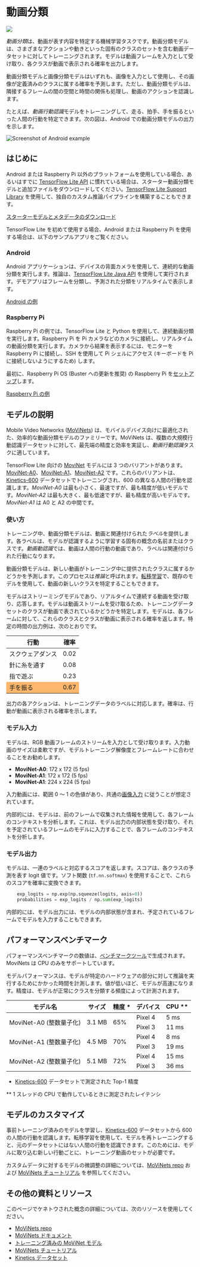 # 動画分類


<img src="https://github.com/tensorflow/docs-l10n/blob/master/site/ja/lite/examples/images/video.png?raw=true" class="">

*動画分類*は、動画が表す内容を特定する機械学習タスクです。動画分類モデルは、さまざまなアクションや動きといった固有のクラスのセットを含む動画データセットに対してトレーニングされます。モデルは動画フレームを入力として受け取り、各クラスが動画で表示される確率を出力します。

動画分類モデルと画像分類モデルはいずれも、画像を入力として使用し、その画像が定義済みのクラスに属する確率を予測します。ただし、動画分類モデルは、隣接するフレームの間の空間と時間の関係も処理し、動画のアクションを認識します。

たとえば、*動画行動認識*モデルをトレーニングして、走る、拍手、手を振るといった人間の行動を特定できます。次の図は、Android での動画分類モデルの出力を示します。


<img alt="Screenshot of Android example" src="https://storage.googleapis.com/download.tensorflow.org/models/tflite/screenshots/push-up-classification.gif" class="">

## はじめに

Android または Raspberry Pi 以外のプラットフォームを使用している場合、あるいはすでに [TensorFlow Lite API](https://www.tensorflow.org/api_docs/python/tf/lite) に慣れている場合は、スターター動画分類モデルと追加ファイルをダウンロードしてください。[TensorFlow Lite Support Library](../../inference_with_metadata/lite_support) を使用して、独自のカスタム推論パイプラインを構築することもできます。

<a class="button button-primary" href="https://tfhub.dev/tensorflow/lite-model/movinet/a0/stream/kinetics-600/classification/tflite/int8/1">スターターモデルとメタデータのダウンロード</a>

TensorFlow Lite を初めて使用する場合、Android または Raspberry Pi を使用する場合は、以下のサンプルアプリをご覧ください。

### Android

Android アプリケーションは、デバイスの背面カメラを使用して、連続的な動画分類を実行します。推論は、[TensorFlow Lite Java API](https://www.tensorflow.org/lite/api_docs/java/org/tensorflow/lite/package-summary) を使用して実行されます。デモアプリはフレームを分類し、予測された分類をリアルタイムで表示します。

<a class="button button-primary" href="https://github.com/tensorflow/examples/tree/master/lite/examples/video_classification/android">Android の例</a>

### Raspberry Pi

Raspberry Pi の例では、TensorFlow Lite と Python を使用して、連続動画分類を実行します。Raspberry Pi を Pi カメラなどのカメラに接続し、リアルタイムの動画分類を実行します。カメラから結果を表示するには、モニターを Raspberry Pi に接続し、SSH を使用して Pi シェルにアクセス (キーボードを Pi に接続しないようにするため) します。

最初に、Raspberry Pi OS (Buster への更新を推奨) の Raspberry Pi を[セットアップ](https://projects.raspberrypi.org/en/projects/raspberry-pi-setting-up)します。

<a class="button button-primary" href="https://github.com/tensorflow/examples/tree/master/lite/examples/video_classification/raspberry_pi%20">Raspberry Pi の例</a>

## モデルの説明

Mobile Video Networks ([MoViNets](https://github.com/tensorflow/models/tree/master/official/projects/movinet)) は、モバイルデバイス向けに最適化された、効率的な動画分類モデルのファミリーです。MoViNets は、複数の大規模行動認識データセットに対して、最先端の精度と効率を実証し、*動画行動認識*タスクに適しています。

TensorFlow Lite 向けの [MoviNet](https://tfhub.dev/s?deployment-format=lite&q=movinet) モデルには 3 つのバリアントがあります。[MoviNet-A0](https://tfhub.dev/tensorflow/movinet/a0/stream/kinetics-600/classification)、[MoviNet-A1](https://tfhub.dev/tensorflow/movinet/a1/stream/kinetics-600/classification)、[MoviNet-A2](https://tfhub.dev/tensorflow/movinet/a2/stream/kinetics-600/classification) です。これらのバリアントは、[Kinetics-600](https://arxiv.org/abs/1808.01340) データセットでトレーニングされ、600 の異なる人間の行動を認識します。*MoviNet-A0* は最も小さく、最速ですが、最も精度が低いモデルです。*MoviNet-A2* は最も大きく、最も低速ですが、最も精度が高いモデルです。*MoviNet-A1* は A0 と A2 の中間です。

### 使い方

トレーニング中、動画分類モデルは、動画と関連付けられた*ラベル*を提供します。各ラベルは、モデルが認識するように学習する固有の概念の名前またはクラスです。*動画動認識*では、動画は人間の行動の動画であり、ラベルは関連付けられた行動になります。

動画分類モデルは、新しい動画がトレーニング中に提供されたクラスに属するかどうかを予測します。このプロセスは*推論*と呼ばれます。[転移学習](https://colab.research.google.com/github/tensorflow/models/blob/master/official/projects/movinet/movinet_tutorial.ipynb)で、既存のモデルを使用して、動画の新しいクラスを特定することもできます。

モデルはストリーミングモデルであり、リアルタイムで連続する動画を受け取り、応答します。モデルは動画ストリームを受け取るため、トレーニングデータセットのクラスが動画で表されているかどうかを特定します。モデルは、各フレームに対して、これらのクラスとクラスが動画に表示される確率を返します。特定の時間の出力例は、次のとおりです。

<table style="width: 40%;">
  <thead>
    <tr>
      <th>行動</th>
      <th>確率</th>
    </tr>
  </thead>
  <tbody>
    <tr>
      <td>スクウェアダンス</td>
      <td>0.02</td>
    </tr>
    <tr>
      <td>針に糸を通す</td>
      <td>0.08</td>
    </tr>
    <tr>
      <td>指で遊ぶ</td>
      <td>0.23</td>
    </tr>
    <tr>
      <td style="background-color: #fcb66d;">手を振る</td>
      <td style="background-color: #fcb66d;">0.67</td>
    </tr>
  </tbody>
</table>

出力の各アクションは、トレーニングデータのラベルに対応します。確率は、行動が動画に表示される確率を示します。

### モデル入力

モデルは、RGB 動画フレームのストリームを入力として受け取ります。入力動画のサイズは柔軟ですが、モデルトレーニング解像度とフレームレートに合わせることをお勧めします。

- **MoviNet-A0**: 172 x 172 (5 fps)
- **MoviNet-A1**: 172 x 172 (5 fps)
- **MoviNet-A1**: 224 x 224 (5 fps)

入力動画には、範囲 0 ～ 1 の色値があり、共通の[画像入力](https://www.tensorflow.org/hub/common_signatures/images#input) に従うことが想定されています。

内部的には、モデルは、前のフレームで収集された情報を使用して、各フレームのコンテキストを分析します。これは、モデル出力の内部状態を受け取り、それを予定されているフレームのモデルに入力することで、各フレームのコンテキストを分析します。

### モデル出力

モデルは、一連のラベルと対応するスコアを返します。スコアは、各クラスの予測を表す logit 値です。ソフト関数 (`tf.nn.softmax`) を使用することで、これらのスコアを確率に変換できます。

```python
    exp_logits = np.exp(np.squeeze(logits, axis=0))
    probabilities = exp_logits / np.sum(exp_logits)
```

内部的には、モデル出力には、モデルの内部状態が含まれ、予定されているフレームでモデルを入力することもできます。

## パフォーマンスベンチマーク

パフォーマンスベンチマークの数値は、[ベンチマークツール](https://www.tensorflow.org/lite/performance/measurement)で生成されます。MoviNets は CPU のみをサポートしています。

モデルパフォーマンスは、モデルが特定のハードウェアの部分に対して推論を実行するためにかかった時間を計測します。値が低いほど、モデルが高速になります。精度は、モデルが正常にクラスを分類する頻度によって計測されます。

<table>
  <thead>
    <tr>
      <th>モデル名</th>
      <th>サイズ</th>
      <th>精度 *</th>
      <th>デバイス</th>
      <th>CPU **</th>
    </tr>
  </thead>
  <tr>
    <td rowspan="2"> MoviNet-A0 (整数量子化)</td>
    <td rowspan="2">       3.1 MB</td>
    <td rowspan="2">65%</td>
    <td>Pixel 4</td>
    <td>5 ms</td>
  </tr>
   <tr>
    <td>Pixel 3</td>
    <td>11 ms</td>
  </tr>
    <tr>
    <td rowspan="2"> MoviNet-A1 (整数量子化)</td>
    <td rowspan="2">       4.5 MB</td>
    <td rowspan="2">70%</td>
    <td>Pixel 4</td>
    <td>8 ms</td>
  </tr>
   <tr>
    <td>Pixel 3</td>
    <td>19 ms</td>
  </tr>
      <tr>
    <td rowspan="2"> MoviNet-A2 (整数量子化)</td>
    <td rowspan="2">       5.1 MB</td>
    <td rowspan="2">72%</td>
    <td>Pixel 4</td>
    <td>15 ms</td>
  </tr>
   <tr>
    <td>Pixel 3</td>
    <td>36 ms</td>
  </tr>
</table>

* [Kinetics-600](https://arxiv.org/abs/1808.01340) データセットで測定された Top-1 精度

** 1 スレッドの CPU で動作しているときに測定されたレイテンシ

## モデルのカスタマイズ

事前トレーニング済みのモデルを学習し、[Kinetics-600](https://arxiv.org/abs/1808.01340) データセットから 600 の人間の行動を認識します。転移学習を使用して、モデルを再トレーニングすると、元のデータセットにはない人間の行動を認識できます。このためには、モデルに取り込む新しい行動ごとに、トレーニング動画のセットが必要です。

カスタムデータに対するモデルの微調整の詳細については、[MoViNets repo](https://github.com/tensorflow/models/tree/master/official/projects/movinet) および [MoViNets チュートリアル](https://colab.research.google.com/github/tensorflow/models/blob/master/official/projects/movinet/movinet_tutorial.ipynb) を参照してください。

## その他の資料とリソース

このページでケネトウされた概念の詳細については、次のリソースを使用してください。

- [MoViNets repo](https://github.com/tensorflow/models/tree/master/official/projects/movinet)
- [MoViNets ドキュメント](https://arxiv.org/abs/2103.11511)
- [トレーニング済みの MoViNet モデル](https://tfhub.dev/s?deployment-format=lite&q=movinet)
- [MoViNets チュートリアル](https://colab.research.google.com/github/tensorflow/models/blob/master/official/projects/movinet/movinet_tutorial.ipynb)
- [Kinetics データセット](https://deepmind.com/research/open-source/kinetics)
